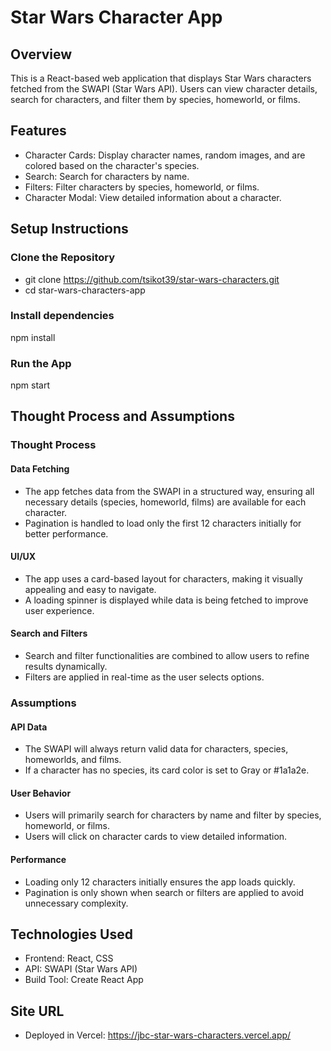 # Star Wars Character App

## Overview

This is a React-based web application that displays Star Wars characters fetched from the SWAPI (Star Wars API). Users can view character details, search for characters, and filter them by species, homeworld, or films.


## Features

- Character Cards: Display character names, random images, and are colored based on the character's species.
- Search: Search for characters by name.
- Filters: Filter characters by species, homeworld, or films.
- Character Modal: View detailed information about a character.


## Setup Instructions

### Clone the Repository

- git clone https://github.com/tsikot39/star-wars-characters.git
- cd star-wars-characters-app

### Install dependencies

npm install

### Run the App

npm start


## Thought Process and Assumptions

### Thought Process

#### Data Fetching
- The app fetches data from the SWAPI in a structured way, ensuring all necessary details (species, homeworld, films) are available for each character.
- Pagination is handled to load only the first 12 characters initially for better performance.

#### UI/UX
- The app uses a card-based layout for characters, making it visually appealing and easy to navigate.
- A loading spinner is displayed while data is being fetched to improve user experience.

#### Search and Filters
- Search and filter functionalities are combined to allow users to refine results dynamically.
- Filters are applied in real-time as the user selects options.

### Assumptions

#### API Data
- The SWAPI will always return valid data for characters, species, homeworlds, and films.
- If a character has no species, its card color is set to Gray or #1a1a2e.

#### User Behavior
- Users will primarily search for characters by name and filter by species, homeworld, or films.
- Users will click on character cards to view detailed information.

#### Performance
- Loading only 12 characters initially ensures the app loads quickly.
- Pagination is only shown when search or filters are applied to avoid unnecessary complexity.


## Technologies Used
- Frontend: React, CSS
- API: SWAPI (Star Wars API)
- Build Tool: Create React App


## Site URL
- Deployed in Vercel: https://jbc-star-wars-characters.vercel.app/
